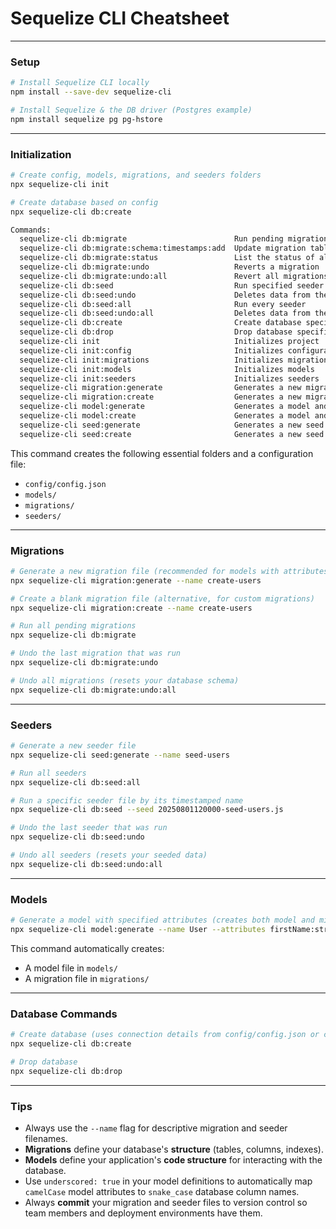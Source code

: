 # Sequelize CLI Cheatsheet

---

### Setup

```bash
# Install Sequelize CLI locally
npm install --save-dev sequelize-cli

# Install Sequelize & the DB driver (Postgres example)
npm install sequelize pg pg-hstore
```

---

### Initialization

```bash
# Create config, models, migrations, and seeders folders
npx sequelize-cli init
```

```bash
# Create database based on config
npx sequelize-cli db:create

Commands:
  sequelize-cli db:migrate                        Run pending migrations
  sequelize-cli db:migrate:schema:timestamps:add  Update migration table to have timestamps
  sequelize-cli db:migrate:status                 List the status of all migrations
  sequelize-cli db:migrate:undo                   Reverts a migration
  sequelize-cli db:migrate:undo:all               Revert all migrations ran
  sequelize-cli db:seed                           Run specified seeder
  sequelize-cli db:seed:undo                      Deletes data from the database
  sequelize-cli db:seed:all                       Run every seeder
  sequelize-cli db:seed:undo:all                  Deletes data from the database
  sequelize-cli db:create                         Create database specified by configuration
  sequelize-cli db:drop                           Drop database specified by configuration
  sequelize-cli init                              Initializes project
  sequelize-cli init:config                       Initializes configuration
  sequelize-cli init:migrations                   Initializes migrations
  sequelize-cli init:models                       Initializes models
  sequelize-cli init:seeders                      Initializes seeders
  sequelize-cli migration:generate                Generates a new migration file
  sequelize-cli migration:create                  Generates a new migration file
  sequelize-cli model:generate                    Generates a model and its migration
  sequelize-cli model:create                      Generates a model and its migration
  sequelize-cli seed:generate                     Generates a new seed file
  sequelize-cli seed:create                       Generates a new seed file
```

This command creates the following essential folders and a configuration file:

- `config/config.json`
- `models/`
- `migrations/`
- `seeders/`

---

### Migrations

```bash
# Generate a new migration file (recommended for models with attributes)
npx sequelize-cli migration:generate --name create-users

# Create a blank migration file (alternative, for custom migrations)
npx sequelize-cli migration:create --name create-users

# Run all pending migrations
npx sequelize-cli db:migrate

# Undo the last migration that was run
npx sequelize-cli db:migrate:undo

# Undo all migrations (resets your database schema)
npx sequelize-cli db:migrate:undo:all
```

---

### Seeders

```bash
# Generate a new seeder file
npx sequelize-cli seed:generate --name seed-users

# Run all seeders
npx sequelize-cli db:seed:all

# Run a specific seeder file by its timestamped name
npx sequelize-cli db:seed --seed 20250801120000-seed-users.js

# Undo the last seeder that was run
npx sequelize-cli db:seed:undo

# Undo all seeders (resets your seeded data)
npx sequelize-cli db:seed:undo:all
```

---

### Models

```bash
# Generate a model with specified attributes (creates both model and migration)
npx sequelize-cli model:generate --name User --attributes firstName:string,lastName:string,email:string
```

This command automatically creates:

- A model file in `models/`
- A migration file in `migrations/`

---

### Database Commands

```bash
# Create database (uses connection details from config/config.json or config.js)
npx sequelize-cli db:create

# Drop database
npx sequelize-cli db:drop
```

---

### Tips

- Always use the `--name` flag for descriptive migration and seeder filenames.
- **Migrations** define your database's **structure** (tables, columns, indexes).
- **Models** define your application's **code structure** for interacting with the database.
- Use `underscored: true` in your model definitions to automatically map `camelCase` model attributes to `snake_case` database column names.
- Always **commit** your migration and seeder files to version control so team members and deployment environments have them.
